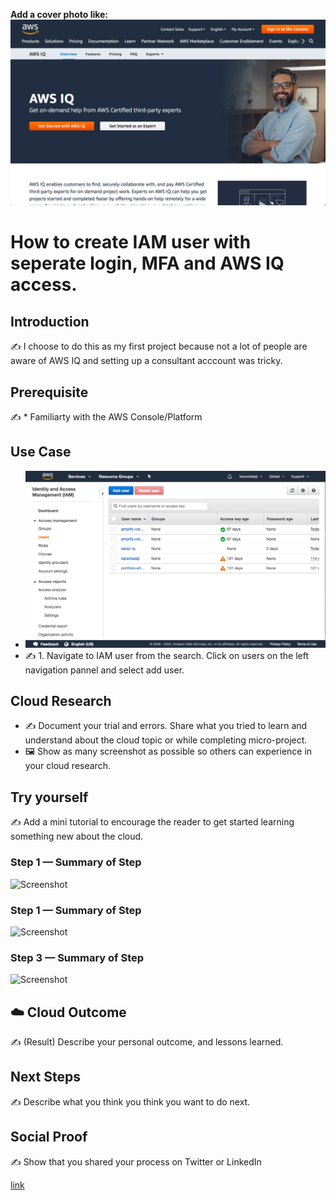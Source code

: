 **Add a cover photo like:**
![placeholder image](images/banner.png)

# How to create IAM user with seperate login, MFA and AWS IQ access. 

## Introduction

✍️ I choose to do this as my first project because not a lot of people are aware of AWS IQ and setting up a consultant acccount was tricky.

## Prerequisite

✍️ * Familiarty with the AWS Console/Platform

## Use Case

- ![placeholder image](images/step-1.png)
- ✍️ 1. Navigate to IAM user from the search. Click on users on the left navigation pannel and select add user.
    

## Cloud Research

- ✍️ Document your trial and errors. Share what you tried to learn and understand about the cloud topic or while completing micro-project.
- 🖼️ Show as many screenshot as possible so others can experience in your cloud research.

## Try yourself

✍️ Add a mini tutorial to encourage the reader to get started learning something new about the cloud.

### Step 1 — Summary of Step

![Screenshot](https://via.placeholder.com/500x300)

### Step 1 — Summary of Step

![Screenshot](https://via.placeholder.com/500x300)

### Step 3 — Summary of Step

![Screenshot](https://via.placeholder.com/500x300)

## ☁️ Cloud Outcome

✍️ (Result) Describe your personal outcome, and lessons learned.

## Next Steps

✍️ Describe what you think you think you want to do next.

## Social Proof

✍️ Show that you shared your process on Twitter or LinkedIn

[link](link)
